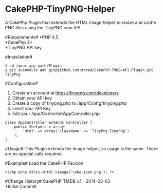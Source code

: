 CakePHP-TinyPNG-Helper
======================

A CakePhp Plugin that extends the HTML Image helper to resize and cache PNG files using the TinyPNG.com API.

#Requirements#
*PHP 4,5<br />
*CakePhp 2+<br />
*TinyPNG API key

#Installation#
```
$ cd /your_app_path/Plugin
$ git submodule add git@github.com:mcred/CakePHP-TMDB-API-Plugin.git TinyPng
```

#Configuration#
1. Create an account at https://tinypng.com/developers
2. Obtain your API key
3. Create a copy of tinypng.php to /app/Config/tinypng.php
4. Insert your API Key
5. Edit your /app/Controller/AppController.php

```
class AppController extends Controller {
	public $helpers = array(
		'Html' => array('className' => 'TinyPng.TinyPng')
	);
}
```

#Usage#
This Plugin extends the Image helper, so usage is the same. There are no special calls required.

#Example#
Load the CakePHP Favicon
```
<?php echo $this->Html->image('cake.icon.png'); ?>
```

#Change History#
CakePHP TMDB v.1 - 2014-03-03<br />
*Initial Committ
